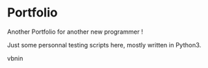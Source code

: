# Portfolio
Another Portfolio for another new programmer !

Just some personnal testing scripts here, mostly written in Python3.

vbnin

